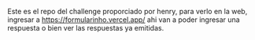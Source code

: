 Este es el repo del challenge proporciado por henry, para verlo en la web, ingresar a https://formularinho.vercel.app/ ahi van a poder ingresar una respuesta o bien ver las respuestas ya emitidas.
